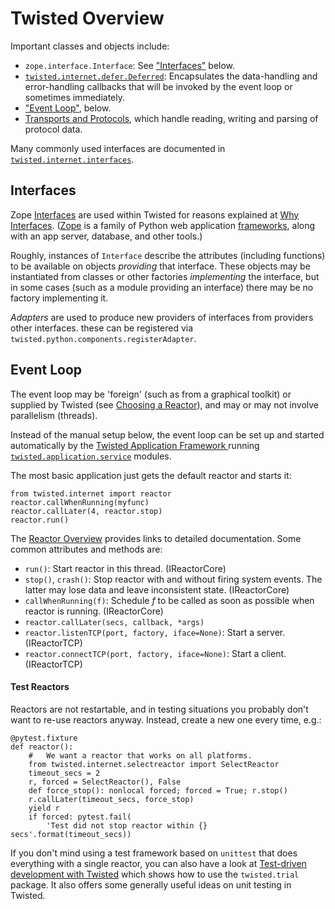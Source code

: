 Twisted Overview
================

Important classes and objects include:

- `zope.interface.Interface`: See ["Interfaces"](#interfaces) below.
- [`twisted.internet.defer.Deferred`](deferred.md): Encapsulates the
  data-handling and error-handling callbacks that will be invoked by
  the event loop or sometimes immediately.
- ["Event Loop"](#event-loop), below.
- [Transports and Protocols](protocol.md), which handle reading,
  writing and parsing of protocol data.

Many commonly used interfaces are documented in
[`twisted.internet.interfaces`].

[`twisted.internet.interfaces`]: https://twistedmatrix.com/documents/current/api/twisted.internet.interfaces.html


Interfaces
----------

Zope [Interfaces][zope-if] are used within Twisted for reasons
explained at [Why Interfaces]. ([Zope] is a family of Python web
application [frameworks][zope-fw], along with an app server, database,
and other tools.)

Roughly, instances of `Interface` describe the attributes (including
functions) to be available on objects _providing_ that interface.
These objects may be instantiated from classes or other factories
_implementing_ the interface, but in some cases (such as a module
providing an interface) there may be no factory implementing it.

_Adapters_ are used to produce new providers of interfaces from
providers other interfaces. these can be registered via
`twisted.python.components.registerAdapter`.

[Why Interfaces]: http://glyph.twistedmatrix.com/2009/02/explaining-why-interfaces-are-great.html
[Zope]: https://en.wikipedia.org/wiki/Zope
[zope-fw]: http://www.zope.org/en/latest/world.html#frameworks
[zope-if]: https://zopeinterface.readthedocs.io/


Event Loop
----------

The event loop may be 'foreign' (such as from a graphical toolkit) or
supplied by Twisted (see [Choosing a Reactor][ht-choosing-reactor]),
and may or may not involve parallelism (threads).

Instead of the manual setup below, the event loop can be set up and
started automatically by the [Twisted Application Framework
][ht-application] running [`twisted.application.service`] modules.

The most basic application just gets the default reactor and starts it:

    from twisted.internet import reactor
    reactor.callWhenRunning(myfunc)
    reactor.callLater(4, reactor.stop)
    reactor.run()

The [Reactor Overview][ht-reactor] provides links to detailed
documentation. Some common attributes and methods are:

- `run()`: Start reactor in this thread. (IReactorCore)
- `stop()`, `crash()`: Stop reactor with and without firing system events.
  The latter may lose data and leave inconsistent state. (IReactorCore)
- `callWhenRunning(f)`: Schedule _f_ to be called as soon as possible
  when reactor is running. (IReactorCore)
- `reactor.callLater(secs, callback, *args)`
- `reactor.listenTCP(port, factory, iface=None)`: Start a server. (IReactorTCP)
- `reactor.connectTCP(port, factory, iface=None)`: Start a client. (IReactorTCP)

#### Test Reactors

Reactors are not restartable, and in testing situations you probably
don't want to re-use reactors anyway. Instead, create a new one every
time, e.g.:

    @pytest.fixture
    def reactor():
        #   We want a reactor that works on all platforms.
        from twisted.internet.selectreactor import SelectReactor
        timeout_secs = 2
        r, forced = SelectReactor(), False
        def force_stop(): nonlocal forced; forced = True; r.stop()
        r.callLater(timeout_secs, force_stop)
        yield r
        if forced: pytest.fail(
            'Test did not stop reactor within {} secs'.format(timeout_secs))

If you don't mind using a test framework based on `unittest` that does
everything with a single reactor, you can also have a look at
[Test-driven development with Twisted][ht-trial] which shows how to
use the `twisted.trial` package. It also offers some generally useful
ideas on unit testing in Twisted.

[`twisted.application.service`]: https://twistedmatrix.com/documents/18.7.0/api/twisted.application.service.html
[ht-application]: https://twistedmatrix.com/documents/current/core/howto/application.html
[ht-choosing-reactor]: https://twistedmatrix.com/documents/current/core/howto/choosing-reactor.html
[ht-reactor]: https://twistedmatrix.com/documents/current/core/howto/reactor-basics.html
[ht-trial]: https://twistedmatrix.com/documents/current/core/howto/trial.html
